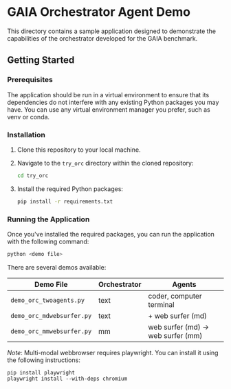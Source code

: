 # GAIA Orchestrator Agent Demo

This directory contains a sample application designed to demonstrate the capabilities of the orchestrator developed for the GAIA benchmark.

## Getting Started

### Prerequisites

The application should be run in a virtual environment to ensure that its dependencies do not interfere with any existing Python packages you may have. You can use any virtual environment manager you prefer, such as venv or conda.

### Installation

1. Clone this repository to your local machine.
2. Navigate to the `try_orc` directory within the cloned repository:

    ```bash
    cd try_orc
    ```

3. Install the required Python packages:

    ```bash
    pip install -r requirements.txt
    ```

### Running the Application

Once you've installed the required packages, you can run the application with the following command:

```bash
python <demo file>
```

There are several demos available:

| Demo File | Orchestrator | Agents |
| -------- | -------- | -------- |
| `demo_orc_twoagents.py`   | text   | coder, computer terminal   |
| `demo_orc_mdwebsurfer.py`   | text   | \+ web surfer (md)  |
| `demo_orc_mmwebsurfer.py`   | mm   | web surfer (md) &rarr; web surfer (mm) |


*Note*: Multi-modal webbrowser requires playwright. You can install it using the following instructions:

```
pip install playwright
playwright install --with-deps chromium
```
